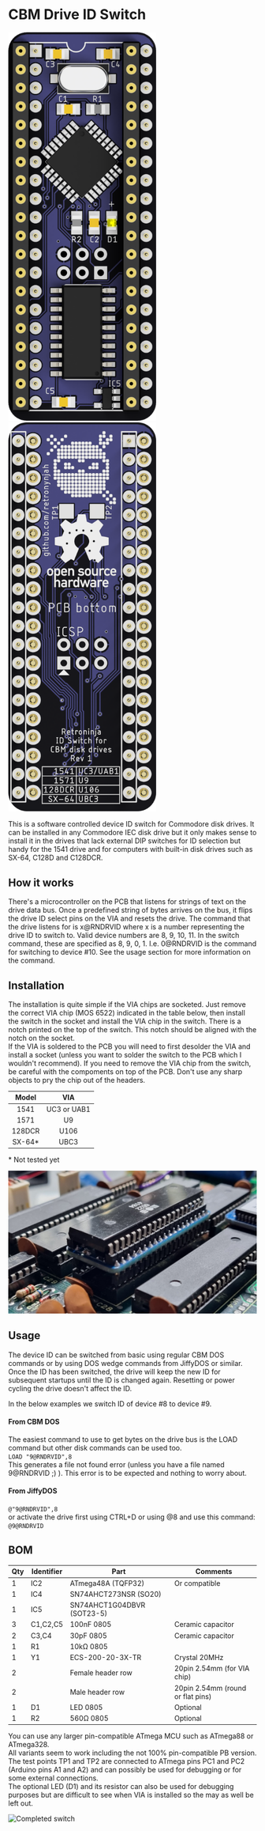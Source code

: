 # CBM Drive ID Switch
<img src="images/rev1/pcb_top.png" alt="PCB rendering" width="300"/> <img src="images/rev1/pcb_bottom.png" alt="PCB rendering" width="300"/><br/>

This is a software controlled device ID switch for Commodore disk drives. It can be installed in any Commodore IEC disk drive but it only makes sense to install it in the drives that lack external DIP switches for ID selection but handy for the 1541 drive and for computers with built-in disk drives such as SX-64, C128D and C128DCR. 

## How it works
There's a microcontroller on the PCB that listens for strings of text on the drive data bus. Once a predefined string of bytes arrives on the bus, it flips the drive ID select pins on the VIA and resets the drive. 
The command that the drive listens for is x@RNDRVID where x is a number representing the drive ID to switch to.
Valid device numbers are 8, 9, 10, 11. In the switch command, these are specified as 8, 9, 0, 1. I.e. 0@RNDRVID is the command for switching to device #10. See the usage section for more information on the command.


## Installation

The installation is quite simple if the VIA chips are socketed. Just remove the correct VIA chip (MOS 6522) indicated in the table below, then install the switch in the socket and install the VIA chip in the switch. There is a notch printed on the top of the switch. This notch should be aligned with the notch on the socket.  
If the VIA is soldered to the PCB you will need to first desolder the VIA and install a socket (unless you want to solder the switch to the PCB which I wouldn't recommend). If you need to remove the VIA chip from the switch, be careful with the compoments on top of the PCB. Don't use any sharp objects to pry the chip out of the headers.


|Model			| VIA			| 
|:-----------:	|:-----------:	|
|1541			| UC3 or UAB1	|
|1571			| U9		  	|
|128DCR			| U106			|
|SX-64\*		| UBC3			|

\* Not tested yet

<img src="images/rev1/1541installed.jpg" alt="Switch installed in CBM 1541" width="600"/>

## Usage

The device ID can be switched from basic using regular CBM DOS commands or by using DOS wedge commands from JiffyDOS or similar. 
Once the ID has been switched, the drive will keep the new ID for subsequent startups until the ID is changed again. Resetting or power cycling the drive doesn't affect the ID.

In the below examples we switch ID of device #8 to device #9. 

#### From CBM DOS

The easiest command to use to get bytes on the drive bus is the LOAD command but other disk commands can be used too.  
```LOAD "9@RNDRVID",8```  
This generates a file not found error (unless you have a file named 9@RNDRVID ;) ). This error is to be expected and nothing to worry about.  

#### From JiffyDOS
```@"9@RNDRVID",8```  
or activate the drive first using CTRL+D or using @8 and use this command:  
```@9@RNDRVID```


## BOM


|Qty|Identifier |Part						|Comments							|
|---|----------	|---------------------------|-----------------------------------|
| 1 |IC2        |ATmega48A (TQFP32)			|Or compatible						|
| 1 |IC4        |SN74AHCT273NSR (SO20)     	|									|
| 1 |IC5        |SN74AHCT1G04DBVR (SOT23-5)	|									|
| 3 |C1,C2,C5   |100nF 0805    				|Ceramic capacitor					|
| 2 |C3,C4      |30pF 0805					|Ceramic capacitor					|
| 1 |R1         |10kΩ 0805					|									|
| 1 |Y1         |ECS-200-20-3X-TR			|Crystal 20MHz						|
| 2 |			|Female header row 			|20pin 2.54mm (for VIA chip)        |
| 2 |			|Male header row			|20pin 2.54mm (round or flat pins)	|
| 1 |D1			|LED 0805					|Optional							|
| 1 |R2			|560Ω 0805					|Optional							|

You can use any larger pin-compatible ATmega MCU such as ATmega88 or ATmega328.  
All variants seem to work including the not 100% pin-compatible PB version.  
The test points TP1 and TP2 are connected to ATmega pins PC1 and PC2 (Arduino pins A1 and A2) and can possibly be used for debugging or for some external connections.  
The optional LED (D1) and its resistor can also be used for debugging purposes but are difficult to see when VIA is installed so the may as well be left out. 

<img src="images/rev1/build.jpg" alt="Completed switch" width="600"/>
